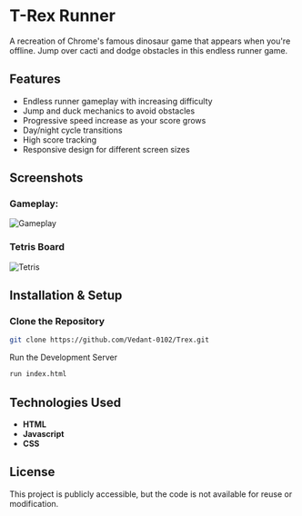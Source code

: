 # T-Rex Runner

A recreation of Chrome's famous dinosaur game that appears when you're offline. Jump over cacti and dodge obstacles in this endless runner game.

## Features
- Endless runner gameplay with increasing difficulty
- Jump and duck mechanics to avoid obstacles
- Progressive speed increase as your score grows
- Day/night cycle transitions
- High score tracking
- Responsive design for different screen sizes

## Screenshots

### Gameplay:
![Gameplay]()

### Tetris Board
![Tetris]()

## Installation & Setup

### Clone the Repository
```sh
git clone https://github.com/Vedant-0102/Trex.git
```

Run the Development Server
```sh
run index.html
```

## Technologies Used
- **HTML**
- **Javascript** 
- **CSS**

## License
This project is publicly accessible, but the code is not available for reuse or modification.

